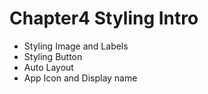 # Chapter4 Styling Intro

- Styling Image and Labels
- Styling Button
- Auto Layout
- App Icon and Display name